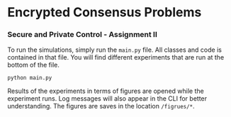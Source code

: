 # Encrypted Consensus Problems

### Secure and Private Control - Assignment II

To run the simulations, simply run the `main.py` file. All classes and code is contained
in that file. You will find different experiments that are run at the bottom of the file.

```commandline
python main.py
```

Results of the experiments in terms of figures are opened while the experiment runs. Log
messages will also appear in the CLI for better understanding. The figures are saves in 
the location `/figrues/*`.